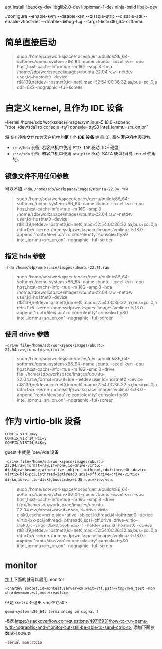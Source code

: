 apt install libepoxy-dev libglib2.0-dev libpixman-1-dev ninja-build libaio-dev

./configure --enable-kvm --disable-xen --disable-strip --disable-sdl --enable-vhost-net --disable-debug-tcg --target-list=x86_64-softmmu



# 简单直接启动

> sudo /home/sdp/workspace/codes/qemu/build/x86_64-softmmu/qemu-system-x86_64 -name ubuntu -accel kvm -cpu host,host-cache-info=true -m 16G -smp 8 -hda /home/sdp/workspace/images/ubuntu-22.04.raw -netdev user,id=hostnet0 -device rtl8139,netdev=hostnet0,id=net0,mac=52:54:00:36:32:aa,bus=pci.0,addr=0x5 -nographic -full-screen

# 自定义 kernel, 且作为 IDE 设备

-kernel /home/sdp/workspace/images/vmlinuz-5.18.0 -append "root=/dev/sda1 ro console=tty1 console=ttyS0 intel_iommu=sm_on,on"

将 file 镜像文件作为客户机中的**第 1 个 IDE 设备**(序号 0), 而在**客户机**中表现为:

* `/dev/hda` 设备, 若客户机中使用 `PIIX_IDE` 驱动, IDE 硬盘;
* `/dev/sda` 设备, 若客户机中使用 `ata_piix` 驱动, SATA 硬盘(目前 kernel 使用的).

## 镜像文件不用任何参数

可以不加 `-hda`, `/home/sdp/workspace/images/ubuntu-22.04.raw`

> sudo /home/sdp/workspace/codes/qemu/build/x86_64-softmmu/qemu-system-x86_64 -name ubuntu -accel kvm -cpu host,host-cache-info=true -m 16G -smp 8 /home/sdp/workspace/images/ubuntu-22.04.raw -netdev user,id=hostnet0 -device rtl8139,netdev=hostnet0,id=net0,mac=52:54:00:36:32:aa,bus=pci.0,addr=0x5 -kernel /home/sdp/workspace/images/vmlinuz-5.18.0 -append "root=/dev/sda1 ro console=tty1 console=ttyS0 intel_iommu=sm_on,on" -nographic -full-screen

## 指定 hda 参数

`-hda /home/sdp/workspace/images/ubuntu-22.04.raw`

> sudo /home/sdp/workspace/codes/qemu/build/x86_64-softmmu/qemu-system-x86_64 -name ubuntu -accel kvm -cpu host,host-cache-info=true -m 16G -smp 8 -hda /home/sdp/workspace/images/ubuntu-22.04.raw -netdev user,id=hostnet0 -device rtl8139,netdev=hostnet0,id=net0,mac=52:54:00:36:32:aa,bus=pci.0,addr=0x5 -kernel /home/sdp/workspace/images/vmlinuz-5.18.0 -append "root=/dev/sda1 ro console=tty1 console=ttyS0 intel_iommu=sm_on,on" -nographic -full-screen

## 使用 drive 参数

`-drive file=/home/sdp/workspace/images/ubuntu-22.04.raw,format=raw,if=ide`

> sudo /home/sdp/workspace/codes/qemu/build/x86_64-softmmu/qemu-system-x86_64 -name ubuntu -accel kvm -cpu host,host-cache-info=true -m 16G -smp 8 -drive file=/home/sdp/workspace/images/ubuntu-22.04.raw,format=raw,if=ide -netdev user,id=hostnet0 -device rtl8139,netdev=hostnet0,id=net0,mac=52:54:00:36:32:aa,bus=pci.0,addr=0x5 -kernel /home/sdp/workspace/images/vmlinuz-5.18.0 -append "root=/dev/sda1 ro console=tty1 console=ttyS0 intel_iommu=sm_on,on" -nographic -full-screen

# 作为 virtio-blk 设备

```
CONFIG_VIRTIO=y
CONFIG_VIRTIO_PCI=y
CONFIG_VIRTIO_BLK=y
```

guest 中就是 /dev/vda 设备

`-drive file=/home/sdp/workspace/images/ubuntu-22.04.raw,format=raw,if=none,id=drive-virtio-disk0,cache=none,aio=native -object iothread,id=iothread0 -device virtio-blk-pci,iothread=iothread0,scsi=off,drive=drive-virtio-disk0,id=virtio-disk0,bootindex=1` 和 `root=/dev/vda1`

> sudo /home/sdp/workspace/codes/qemu/build/x86_64-softmmu/qemu-system-x86_64 -name ubuntu -accel kvm -cpu host,host-cache-info=true -m 16G -smp 8 -drive file=/home/sdp/workspace/images/ubuntu-22.04.raw,format=raw,if=none,id=drive-virtio-disk0,cache=none,aio=native -object iothread,id=iothread0 -device virtio-blk-pci,iothread=iothread0,scsi=off,drive=drive-virtio-disk0,id=virtio-disk0,bootindex=1 -netdev user,id=hostnet0 -device rtl8139,netdev=hostnet0,id=net0,mac=52:54:00:36:32:aa,bus=pci.0,addr=0x5 -kernel /home/sdp/workspace/images/vmlinuz-5.18.0 -append "root=/dev/vda1 ro console=tty1 console=ttyS0 intel_iommu=sm_on,on" -nographic -full-screen
>
>


# monitor

加上下面的就可以启用 monitor

```
-chardev socket,id=montest,server=on,wait=off,path=/tmp/mon_test -mon chardev=montest,mode=readline
```

但是 `Ctrl+C` 会退出 vm, 信息如下

```
qemu-system-x86_64: terminating on signal 2
```

根据 https://stackoverflow.com/questions/49716931/how-to-run-qemu-with-nographic-and-monitor-but-still-be-able-to-send-ctrlc-to, 添加下面参数就可以解决

```
-serial mon:stdio
```

